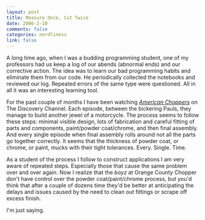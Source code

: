 ```yaml
--- 
layout: post
title: Measure Once, Cut Twice
date: 2006-2-10
comments: false
categories: nerdliness
link: false
---
```

A long time ago, when I was a budding programming student, one of my professors had us keep a log of our abends (abnormal ends) and our corrective action. The idea was to learn our bad programming habits and eliminate them from our code. He periodically collected the notebooks and reviewed our log. Repeated errors of the same type were questioned. All in all it was an interesting learning tool.

For the past couple of months I have been watching <i><a href="http://dsc.discovery.com/fansites/amchopper/amchopper.html" title="American Choppers">American Choppers</a></i> on The Discovery Channel. Each episode, between the bickering Pauls, they manage to build another jewel of a motorcycle. The process seems to follow these steps: minimal visible design, lots of fabrication and careful fitting of parts and components, paint/powder coat/chrome, and then final assembly. And every single episode when final assembly rolls around not all the parts go together correctly. It seems that the thickness of powder coat, or chrome, or paint, mucks with their tight tolerances. Every. Single. Time.

As a student of the process I follow to construct applications I am very aware of repeated steps. Especially those that cause the same problem over and over again. Now I realize that the <i>boyz</i> at Orange County Chopper don't have control over the powder coat/paint/chrome process, but you'd think that after a couple of dozens time they'd be better at anticipating the delays and issues caused by the need to clean out fittings or scrape off excess finish.

I'm just saying.
